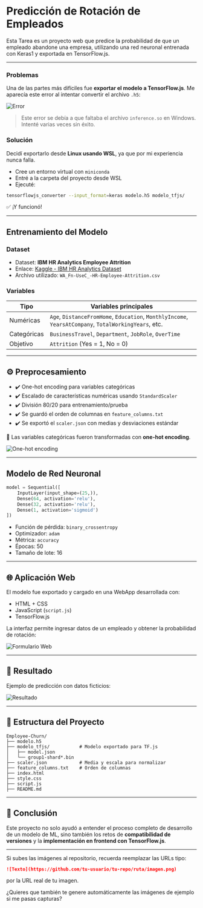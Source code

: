 # Predicción de Rotación de Empleados

Esta Tarea es un proyecto web que predice la probabilidad de que un empleado abandone una empresa, utilizando una red neuronal entrenada con Keras1 y exportada en TensorFlow.js.

---

### Problemas

Una de las partes más difíciles fue **exportar el modelo a TensorFlow\.js**. Me aparecía este error al intentar convertir el archivo `.h5`:

![Error](https://github.com/juanitoeldesastre/taller-ml-apps/tree/main/A03/Employee-Churn/img/CAPTURA.png)

> Este error se debía a que faltaba el archivo `inference.so` en Windows. Intenté varias veces sin éxito.

### Solución

Decidí exportarlo desde **Linux usando WSL**, ya que por mi experiencia nunca falla.

* Cree un entorno virtual con `miniconda`
* Entré a la carpeta del proyecto desde WSL
* Ejecuté:

```bash
tensorflowjs_converter --input_format=keras modelo.h5 modelo_tfjs/
```

✅ ¡Y funcionó!

---

## Entrenamiento del Modelo

### Dataset

* Dataset: **IBM HR Analytics Employee Attrition**
* Enlace: [Kaggle - IBM HR Analytics Dataset](https://www.kaggle.com/datasets/pavansubhasht/ibm-hr-analytics-attrition-dataset)
* Archivo utilizado: `WA_Fn-UseC_-HR-Employee-Attrition.csv`

### Variables

| Tipo        | Variables principales                                                                                |
| ----------- | ---------------------------------------------------------------------------------------------------- |
| Numéricas   | `Age`, `DistanceFromHome`, `Education`, `MonthlyIncome`, `YearsAtCompany`, `TotalWorkingYears`, etc. |
| Categóricas | `BusinessTravel`, `Department`, `JobRole`, `OverTime`                                                |
| Objetivo    | `Attrition` (Yes = 1, No = 0)                                                                        |

---


## ⚙️ Preprocesamiento

* ✔️ One-hot encoding para variables categóricas
* ✔️ Escalado de características numéricas usando `StandardScaler`
* ✔️ División 80/20 para entrenamiento/prueba
* ✔️ Se guardó el orden de columnas en `feature_columns.txt`
* ✔️ Se exportó el `scaler.json` con medias y desviaciones estándar

📌 Las variables categóricas fueron transformadas con **one-hot encoding**.

![One-hot encoding](https://github.com/juanitoeldesastre/taller-ml-apps/tree/main/A03/Employee-Churn/img/Code1.png)

---

## Modelo de Red Neuronal

```python
model = Sequential([
    InputLayer(input_shape=(25,)),
    Dense(64, activation='relu'),
    Dense(32, activation='relu'),
    Dense(1, activation='sigmoid')
])
```

* Función de pérdida: `binary_crossentropy`
* Optimizador: `adam`
* Métrica: `accuracy`
* Épocas: 50
* Tamaño de lote: 16

---

## 🌐 Aplicación Web

El modelo fue exportado y cargado en una WebApp desarrollada con:

* HTML + CSS
* JavaScript (`script.js`)
* TensorFlow\.js

La interfaz permite ingresar datos de un empleado y obtener la probabilidad de rotación:

![Formulario Web](https://github.com/tu-usuario/tu-repo/ruta/formulario-web.png)

---

## 🧪 Resultado

Ejemplo de predicción con datos ficticios:

![Resultado](https://github.com/tu-usuario/tu-repo/ruta/resultado-prediccion.png)

---

## 📁 Estructura del Proyecto

```
Employee-Churn/
├── modelo.h5
├── modelo_tfjs/           # Modelo exportado para TF.js
│   ├── model.json
│   └── group1-shard*.bin
├── scaler.json            # Media y escala para normalizar
├── feature_columns.txt    # Orden de columnas
├── index.html
├── style.css
├── script.js
├── README.md
```

---

## 🧠 Conclusión

Este proyecto no solo ayudó a entender el proceso completo de desarrollo de un modelo de ML, sino también los retos de **compatibilidad de versiones** y la **implementación en frontend con TensorFlow\.js**.

---

Si subes las imágenes al repositorio, recuerda reemplazar las URLs tipo:

```markdown
![Texto](https://github.com/tu-usuario/tu-repo/ruta/imagen.png)
```

por la URL real de tu imagen.

¿Quieres que también te genere automáticamente las imágenes de ejemplo si me pasas capturas?
